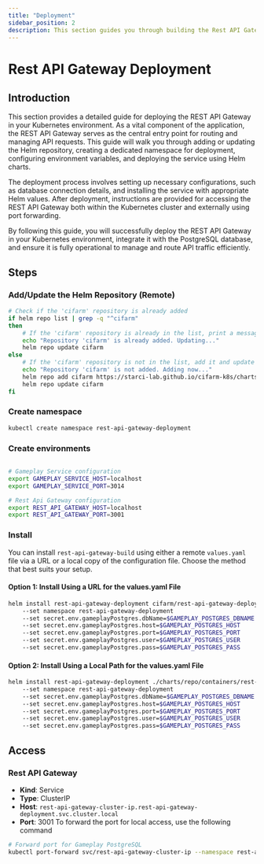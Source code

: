```yaml
---
title: "Deployment"
sidebar_position: 2
description: This section guides you through building the Rest API Gateway in your Kubernetes environment using Helm.
---
```

# Rest API Gateway Deployment
## Introduction
This section provides a detailed guide for deploying the REST API Gateway in your Kubernetes environment. As a vital component of the application, the REST API Gateway serves as the central entry point for routing and managing API requests. This guide will walk you through adding or updating the Helm repository, creating a dedicated namespace for deployment, configuring environment variables, and deploying the service using Helm charts.

The deployment process involves setting up necessary configurations, such as database connection details, and installing the service with appropriate Helm values. After deployment, instructions are provided for accessing the REST API Gateway both within the Kubernetes cluster and externally using port forwarding.

By following this guide, you will successfully deploy the REST API Gateway in your Kubernetes environment, integrate it with the PostgreSQL database, and ensure it is fully operational to manage and route API traffic efficiently.

## Steps
### Add/Update the Helm Repository (Remote)
```bash
# Check if the 'cifarm' repository is already added
if helm repo list | grep -q "^cifarm" 
then
    # If the 'cifarm' repository is already in the list, print a message and update the repository
    echo "Repository 'cifarm' is already added. Updating..."
    helm repo update cifarm
else
    # If the 'cifarm' repository is not in the list, add it and update the repository
    echo "Repository 'cifarm' is not added. Adding now..."
    helm repo add cifarm https://starci-lab.github.io/cifarm-k8s/charts
    helm repo update cifarm
fi
```
### Create namespace
```bash
kubectl create namespace rest-api-gateway-deployment
```
### Create environments
```bash

# Gameplay Service configuration
export GAMEPLAY_SERVICE_HOST=localhost
export GAMEPLAY_SERVICE_PORT=3014

# Rest Api Gateway configuration
export REST_API_GATEWAY_HOST=localhost
export REST_API_GATEWAY_PORT=3001

```

### Install
You can install `rest-api-gateway-build` using either a remote `values.yaml` file via a URL or a local copy of the configuration file. Choose the method that best suits your setup.
#### Option 1: Install Using a URL for the values.yaml File
```bash
helm install rest-api-gateway-deployment cifarm/rest-api-gateway-deployment
    --set namespace rest-api-gateway-deployment
    --set secret.env.gameplayPostgres.dbName=$GAMEPLAY_POSTGRES_DBNAME
    --set secret.env.gameplayPostgres.host=$GAMEPLAY_POSTGRES_HOST
    --set secret.env.gameplayPostgres.port=$GAMEPLAY_POSTGRES_PORT
    --set secret.env.gameplayPostgres.user=$GAMEPLAY_POSTGRES_USER
    --set secret.env.gameplayPostgres.pass=$GAMEPLAY_POSTGRES_PASS

```
#### Option 2: Install Using a Local Path for the values.yaml File
```bash
helm install rest-api-gateway-deployment ./charts/repo/containers/rest-api-gateway/build/
    --set namespace rest-api-gateway-deployment
    --set secret.env.gameplayPostgres.dbName=$GAMEPLAY_POSTGRES_DBNAME
    --set secret.env.gameplayPostgres.host=$GAMEPLAY_POSTGRES_HOST
    --set secret.env.gameplayPostgres.port=$GAMEPLAY_POSTGRES_PORT
    --set secret.env.gameplayPostgres.user=$GAMEPLAY_POSTGRES_USER
    --set secret.env.gameplayPostgres.pass=$GAMEPLAY_POSTGRES_PASS
```
## Access
### Rest API Gateway
- **Kind**: Service 
- **Type**: ClusterIP  
- **Host**: `rest-api-gateway-cluster-ip.rest-api-gateway-deployment.svc.cluster.local`  
- **Port**: 3001
To forward the port for local access, use the following command
```bash
# Forward port for Gameplay PostgreSQL
kubectl port-forward svc/rest-api-gateway-cluster-ip --namespace rest-api-gateway-deployment 3001:3001
```